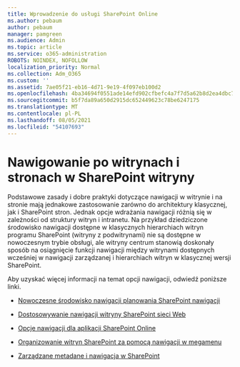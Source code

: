 ```yaml
---
title: Wprowadzenie do usługi SharePoint Online
ms.author: pebaum
author: pebaum
manager: pamgreen
ms.audience: Admin
ms.topic: article
ms.service: o365-administration
ROBOTS: NOINDEX, NOFOLLOW
localization_priority: Normal
ms.collection: Adm_O365
ms.custom: ''
ms.assetid: 7ae05f21-eb16-4d71-9e19-4f097eb100d2
ms.openlocfilehash: 4ba34694f0551ade14efd902cfbefc4a7f7d5a62b8d2ea4dbc70424efd772798
ms.sourcegitcommit: b5f7da89a650d2915dc652449623c78be6247175
ms.translationtype: MT
ms.contentlocale: pl-PL
ms.lasthandoff: 08/05/2021
ms.locfileid: "54107693"
---
```

# <a name="site-and-page-navigation-in-sharepoint-sites"></a>Nawigowanie po witrynach i stronach w SharePoint witryny

Podstawowe zasady i dobre praktyki dotyczące nawigacji w witrynie i na stronie mają jednakowe zastosowanie zarówno do architektury klasycznej, jak i SharePoint stron. Jednak opcje wdrażania nawigacji różnią się w zależności od struktury witryn i intranetu. Na przykład dziedziczone środowisko nawigacji dostępne w klasycznych hierarchiach witryn programu SharePoint (witryny z podwitrynami) nie są dostępne w nowoczesnym trybie obsługi, ale witryny centrum stanowią doskonały sposób na osiągnięcie funkcji nawigacji między witrynami dostępnych wcześniej w nawigacji zarządzanej i hierarchiach witryn w klasycznej wersji SharePoint. [](https://support.office.com/article/fe26ae84-14b7-45b6-a6d1-948b3966427f)

 Aby uzyskać więcej informacji na temat opcji nawigacji, odwiedź poniższe linki.

 - [Nowoczesne środowisko nawigacji planowania SharePoint nawigacji](https://docs.microsoft.com/sharepoint/plan-navigation-modern-experience)

- [Dostosowywanie nawigacji witryny SharePoint sieci Web](https://support.office.com/article/customize-the-navigation-on-your-sharepoint-site-3cd61ae7-a9ed-4e1e-bf6d-4655f0bf25ca)

- [Opcje nawigacji dla aplikacji SharePoint Online](https://docs.microsoft.com/office365/enterprise/navigation-options-for-sharepoint-online)
 
- [Organizowanie witryn SharePoint za pomocą nawigacji w megamenu](https://techcommunity.microsoft.com/t5/Microsoft-SharePoint-Blog/Organize-your-SharePoint-sites-with-megamenu-navigation-and-new/ba-p/328068)

- [Zarządzane metadane i nawigacja w SharePoint](https://docs.microsoft.com/sharepoint/dev/general-development/managed-metadata-and-navigation-in-sharepoint)


